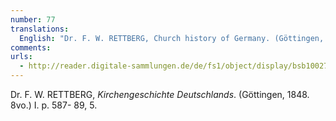 ```yaml
---
number: 77
translations:
  English: "Dr. F. W. RETTBERG, Church history of Germany. (Göttingen, 1848. 8vo.) I. p. 587- 89, 5. [Trans. J. Bock]"
comments:
urls:
  - http://reader.digitale-sammlungen.de/de/fs1/object/display/bsb10027156_00001.html
---
```


Dr. F. W. RETTBERG, <em>Kirchengeschichte Deutschlands</em>. (Göttingen, 1848. 8vo.) I. p. 587- 89, 5.
